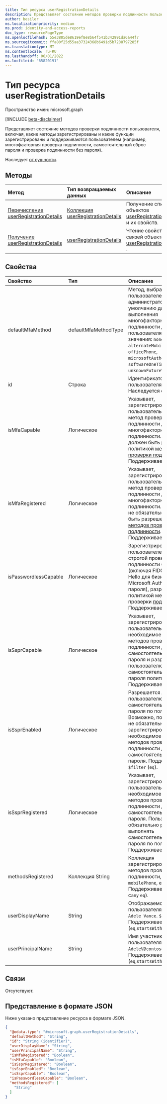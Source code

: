 ```yaml
---
title: Тип ресурса userRegistrationDetails
description: Представляет состояние методов проверки подлинности пользователя, включая, какие методы зарегистрированы и какие функции зарегистрированы и поддерживаются пользователем (например, многофакторная проверка подлинности, самостоятельный сброс пароля и проверка подлинности без пароля).
author: besiler
ms.localizationpriority: medium
ms.prod: identity-and-access-reports
doc_type: resourcePageType
ms.openlocfilehash: 55e3805de8619ef8e8b64f541b342991da6a44f7
ms.sourcegitcommit: ffa80f25d55aa37324368b6491d5b7288797285f
ms.translationtype: MT
ms.contentlocale: ru-RU
ms.lasthandoff: 06/01/2022
ms.locfileid: "65820191"
---
```

# <a name="userregistrationdetails-resource-type"></a>Тип ресурса userRegistrationDetails

Пространство имен: microsoft.graph

[!INCLUDE [beta-disclaimer](../../includes/beta-disclaimer.md)]

Представляет состояние методов проверки подлинности пользователя, включая, какие методы зарегистрированы и какие функции зарегистрированы и поддерживаются пользователем (например, многофакторная проверка подлинности, самостоятельный сброс пароля и проверка подлинности без пароля).

Наследует [от сущности](../resources/entity.md).

## <a name="methods"></a>Методы
|Метод|Тип возвращаемых данных|Описание|
|:---|:---|:---|
|[Перечисление userRegistrationDetails](../api/authenticationmethodsroot-list-userregistrationdetails.md)|[Коллекция userRegistrationDetails](../resources/userregistrationdetails.md)|Получение списка объектов [userRegistrationDetails](../resources/userregistrationdetails.md) и их свойств.|
|[Получение userRegistrationDetails](../api/userregistrationdetails-get.md)|[userRegistrationDetails](../resources/userregistrationdetails.md)|Чтение свойств и связей объекта [userRegistrationDetails](../resources/userregistrationdetails.md) .|

## <a name="properties"></a>Свойства
|Свойство|Тип|Описание|
|:---|:---|:---|
|defaultMfaMethod|defaultMfaMethodType|Метод, выбранный пользователем или администратором по умолчанию для выполнения многофакторной проверки подлинности для пользователя. Возможные значения: `none`, `mobilePhone`, `alternateMobilePhone`, `officePhone`, `microsoftAuthenticatorPush`, `softwareOneTimePasscode`, `unknownFutureValue`.|
|id|Строка|Идентификатор объекта пользователя в Azure AD. Наследуется от [сущности](../resources/entity.md).|
|isMfaCapable|Логическое|Указывает, зарегистрировал ли пользователь надежный метод проверки подлинности для многофакторной проверки подлинности. Метод должен быть разрешен политикой [методов проверки подлинности](../resources/authenticationmethodspolicy.md). Поддерживает `$filter` (`eq`).|
|isMfaRegistered|Логическое|Указывает, зарегистрировал ли пользователь надежный метод проверки подлинности для многофакторной проверки подлинности. Этот метод не обязательно может быть разрешен политикой [методов проверки подлинности](../resources/authenticationmethodspolicy.md).  Поддерживает `$filter` (`eq`).|
|isPasswordlessCapable|Логическое|Зарегистрирован ли пользователем метод строгой проверки подлинности без пароля (включая FIDO2, Windows Hello для бизнеса и Microsoft Authenticator (без пароля), разрешенный политикой методов проверки [подлинности](../resources/authenticationmethodspolicy.md). Поддерживает `$filter` (`eq`).|
|isSsprCapable|Логическое|Указывает, зарегистрировал ли пользователь необходимое количество методов проверки подлинности для самостоятельного сброса пароля и разрешено ли пользователю выполнять самостоятельный сброс пароля политикой. Поддерживает `$filter` (`eq`).|
|isSsprEnabled|Логическое|Разрешается ли пользователю выполнять самостоятельный сброс пароля по политике. Возможно, пользователь не обязательно зарегистрировал необходимое количество методов проверки подлинности для самостоятельного сброса пароля. Поддерживает `$filter` (`eq`).|
|isSsprRegistered|Логическое|Указывает, зарегистрировал ли пользователь необходимое количество методов проверки подлинности для самостоятельного сброса пароля. Пользователю не обязательно разрешено выполнять самостоятельный сброс пароля по политике. Поддерживает `$filter` (`eq`).|
|methodsRegistered|Коллекция String|Коллекция зарегистрированных методов проверки подлинности, таких как `mobilePhone`, `email`, . `fido2` Поддерживает ( `$filter` с`any` `eq`).|
|userDisplayName|String| Отображаемое имя пользователя, например `Adele Vance`. `$filter` Поддерживает (`eq`,`startsWith`) и `$orderBy`.|
|userPrincipalName|String|Имя участника-пользователя, например `AdeleV@contoso.com`. `$filter` Поддерживает (`eq`,`startsWith`) и `$orderBy`.|

## <a name="relationships"></a>Связи
Отсутствуют.

## <a name="json-representation"></a>Представление в формате JSON
Ниже указано представление ресурса в формате JSON.
<!-- {
  "blockType": "resource",
  "keyProperty": "id",
  "@odata.type": "microsoft.graph.userRegistrationDetails",
  "baseType": "microsoft.graph.entity",
  "openType": false
}
-->
``` json
{
  "@odata.type": "#microsoft.graph.userRegistrationDetails",
  "defaultMethod": "String",
  "id": "String (identifier)",
  "userDisplayName": "String",
  "userPrincipalName": "String",
  "isMfaRegistered": "Boolean",
  "isMfaCapable": "Boolean",
  "isSsprRegistered": "Boolean",
  "isSsprEnabled": "Boolean",
  "isSsprCapable": "Boolean",
  "isPasswordlessCapable": "Boolean",
  "methodsRegistered": [
    "String"
  ]
}
```

